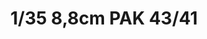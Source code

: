 ---
layout: product
title: "1/35 8,8cm PAK 43/41"
price: "4400" 
desc: "Maketa"
img_path: "/assets/img/AFV35059.webp"
brand: "N/A"
available: true
special_offer: false
new: false
soon: false
cat: "010000"
subcat: "015100"
subsubcat: "0N/A"
sifra: "AFV35059"
popular: false
spec: false
---